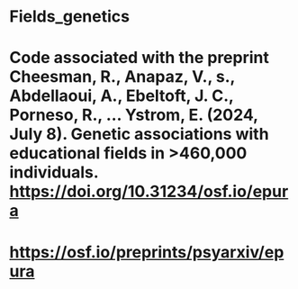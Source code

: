 # Fields_genetics
# Code associated with the preprint Cheesman, R., Anapaz, V.,  s., Abdellaoui, A., Ebeltoft, J. C., Porneso, R., … Ystrom, E. (2024, July 8). Genetic associations with educational fields in >460,000 individuals. https://doi.org/10.31234/osf.io/epura
# https://osf.io/preprints/psyarxiv/epura
